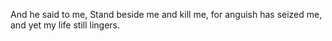 And he said to me, Stand beside me and kill me, for anguish has seized me, and yet my life still lingers.
